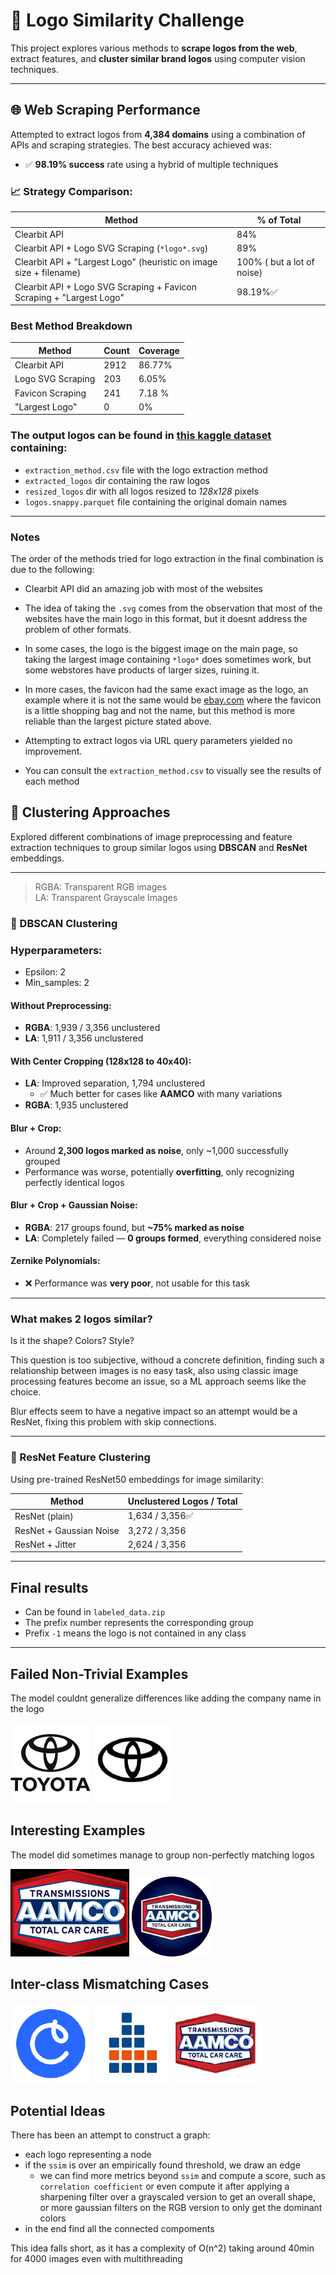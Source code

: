 # 🧠 Logo Similarity Challenge

This project explores various methods to **scrape logos from the web**, extract features, and **cluster similar brand logos** using computer vision techniques.

---

## 🌐 Web Scraping Performance

Attempted to extract logos from **4,384 domains** using a combination of APIs and scraping strategies. The best accuracy achieved was:

- ✅ **98.19% success** rate using a hybrid of multiple techniques

### 📈 Strategy Comparison:

| Method                                                                | % of Total              |
|-----------------------------------------------------------------------|-------------------------|
| Clearbit API                                                          | 84%                     |
| Clearbit API + Logo SVG Scraping (`*logo*.svg`)                       | 89%                     |
| Clearbit API + "Largest Logo" (heuristic on image size + filename)    | 100% ( but a lot of noise) |
| Clearbit API + Logo SVG Scraping +  Favicon Scraping + "Largest Logo" | 98.19%✅                 | 

### Best Method Breakdown
| Method                                                  | Count | Coverage |
|---------------------------------------------------------|-------|----------|
| Clearbit API                                            | 2912  | 86.77%   |
| Logo SVG Scraping                                       | 203   | 6.05%    |
| Favicon Scraping                                        | 241   | 7.18 %   |
| "Largest Logo"                                          | 0     | 0%       |

### The output logos can be found in [this kaggle dataset](https://www.kaggle.com/datasets/mihaildanutdogaru/logo-similarity-data) containing:
- `extraction_method.csv` file with the logo extraction method
- `extracted_logos` dir containing the raw logos
- `resized_logos` dir with all logos resized to *128x128* pixels
- `logos.snappy.parquet` file containing the original domain names

---

### Notes
The order of the methods tried for logo extraction in the final combination is due to the following:

- Clearbit API did an amazing job with most of the websites

- The idea of taking the `.svg` comes from the observation that most of the websites
have the main logo in this format, but it doesnt address the problem of other formats.

- In some cases, the logo is the biggest image on the main page, so taking the largest image
containing `*logo*` does sometimes work, but some webstores have products of larger sizes, ruining it.

- In more cases, the favicon had the same exact image as the logo, an example where it is not the same would be [ebay.com](https://www.ebay.com/)
where the favicon is a little shopping bag and not the name, but this method
is more reliable than the largest picture stated above.

- Attempting to extract logos via URL query parameters yielded no improvement.

- You can consult the `extraction_method.csv` to visually see the results of each method
## 🤖 Clustering Approaches

Explored different combinations of image preprocessing and feature extraction techniques to group similar logos using **DBSCAN** and **ResNet** embeddings.

---
> RGBA: Transparent RGB images  
> LA: Transparent Grayscale Images
### 📌 DBSCAN Clustering

### Hyperparameters:
- Epsilon: 2
- Min_samples: 2
#### Without Preprocessing:
- **RGBA**: 1,939 / 3,356 unclustered  
- **LA**: 1,911 / 3,356 unclustered

#### With Center Cropping (128x128 to 40x40):
- **LA**: Improved separation, 1,794 unclustered  
  - ✅ Much better for cases like **AAMCO** with many variations  
- **RGBA**: 1,935 unclustered

#### Blur + Crop:
- Around **2,300 logos marked as noise**, only ~1,000 successfully grouped  
- Performance was worse, potentially **overfitting**, only recognizing perfectly identical logos

#### Blur + Crop + Gaussian Noise:
- **RGBA**: 217 groups found, but **~75% marked as noise**  
- **LA**: Completely failed — **0 groups formed**, everything considered noise

#### Zernike Polynomials:
- ❌ Performance was **very poor**, not usable for this task

---


### What makes 2 logos similar?
Is it the shape? Colors? Style?

This question is too subjective, withoud a concrete definition, finding such a relationship
between images is no easy task, also using classic image processing
features become an issue, so a ML approach seems like the choice.

Blur effects seem to have a negative impact so an attempt would be a ResNet, 
fixing this problem with skip connections.

---

### 🧬 ResNet Feature Clustering

Using pre-trained ResNet50 embeddings for image similarity:

| Method                  | Unclustered Logos / Total |
|-------------------------|---------------------------|
| ResNet (plain)          | 1,634 / 3,356✅            |
| ResNet + Gaussian Noise | 3,272 / 3,356             |
| ResNet + Jitter         | 2,624 / 3,356             |

--- 
## Final results 
- Can be found in `labeled_data.zip`
- The prefix number represents the corresponding group
- Prefix `-1` means the logo is not contained in any class

---

## Failed Non-Trivial Examples
The model couldnt generalize differences like adding the company name in the logo

![toyota_1](assets/images/toyota_2.png)
![toyota_2](assets/images/toyota_1.png)

## Interesting Examples
The model did sometimes manage to group non-perfectly matching logos

![aamco_1](assets/images/12_1.png)
![aamco_2](assets/images/12_2.png)


## Inter-class Mismatching Cases

![48_1](assets/images/48_1.png)
![48_2](assets/images/48_2.png)
![48_3](assets/images/48_3.png)

## Potential Ideas

There has been an attempt to construct a graph:
- each logo representing a node
- if the `ssim` is over an empirically found threshold, we draw an edge
  - we can find more metrics beyond `ssim` and compute a score, such as `correlation coefficient` or even compute it after applying a sharpening filter over a grayscaled version to get an overall shape, or more gaussian filters on the RGB version to only get the dominant colors 
- in the end find all the connected compoments

This idea falls short, as it has a complexity of O(n^2) taking around 40min for 4000 images even with multithreading



